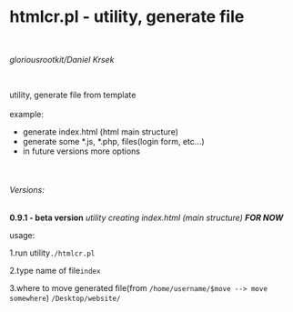<h1>htmlcr.pl - utility, generate file</h1>
</br>
<p><i>gloriousrootkit/Daniel Krsek</i></p>
</br>
<p>utility, generate file from template </br>
</br>
example:
<ul>
<li>generate index.html (html main structure)</li>
<li>generate some *.js, *.php, files(login form, etc...)</li>
<li>in future versions more options</li>
</ul>
</p>
</br>
<h6>Versions:</h6>
<strong>0.9.1 - beta version</strong>
<i>utility creating index.html (main structure) <strong> FOR NOW</strong></i>
<p>usage:</p>

<p>1.run utility<code>./htmlcr.pl</code></p>
<p>2.type name of file<code>index</code></p>
<p>3.where to move generated file(from <code>/home/username/$move --> move somewhere</code>) <code>/Desktop/website/</code>

</code>



</p>
